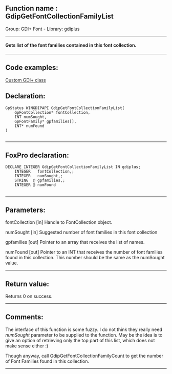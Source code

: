
## Function name : GdipGetFontCollectionFamilyList
Group: GDI+ Font - Library: gdiplus    
***  


#### Gets list of the font families contained in this font collection.
***  


## Code examples:
[Custom GDI+ class](../../samples/sample_450.md)  

## Declaration:
```foxpro  
GpStatus WINGDIPAPI GdipGetFontCollectionFamilyList(
	GpFontCollection* fontCollection,
	INT numSought,
	GpFontFamily* gpfamilies[],
	INT* numFound
)
  
```  
***  


## FoxPro declaration:
```foxpro  
DECLARE INTEGER GdipGetFontCollectionFamilyList IN gdiplus;
	INTEGER   fontCollection,;
	INTEGER   numSought,;
	STRING  @ gpfamilies,;
	INTEGER @ numFound
  
```  
***  


## Parameters:
fontCollection
[in] Handle to FontCollection object.

numSought
[in] Suggested number of font families in this font collection

gpfamilies
[out] Pointer to an array that receives the list of names.

numFound
[out] Pointer to an INT that receives the number of font families found in this collection. This number should be the same as the numSought value.
  
***  


## Return value:
Returns 0 on success.  
***  


## Comments:
The interface of this function is some fuzzy. I do not think they really need <Em>numSought</Em> parameter to be supplied to the function. May be the idea is to give an option of retrieving only the top part of this list, which does not make sense either :)  
  
Though anyway, call GdipGetFontCollectionFamilyCount to get the number of Font Families found in this collection.  
  
***  


